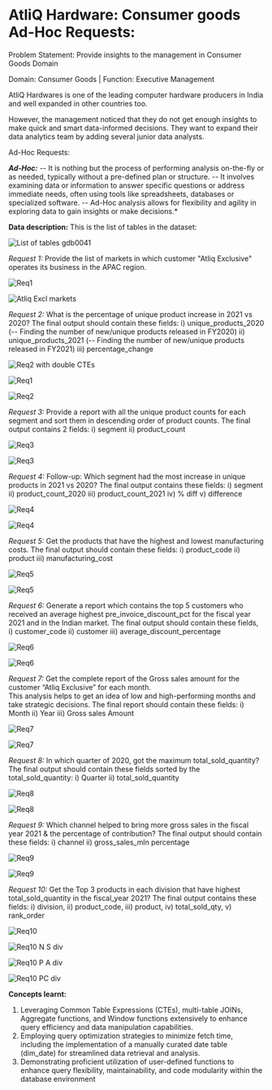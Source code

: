 # **AtliQ Hardware: Consumer goods Ad-Hoc Requests:**



Problem Statement: Provide insights to the management in Consumer Goods Domain

Domain: Consumer Goods | Function: Executive Management

AtliQ Hardwares is one of the leading computer hardware producers in India and well expanded in other countries too.

However, the management noticed that they do not get enough insights to make quick and smart data-informed decisions. 
They want to expand their data analytics team by adding several junior data analysts.

Ad-Hoc Requests: 

***Ad-Hoc:*** 
-- It is nothing but the process of performing analysis on-the-fly or as needed, typically without a pre-defined plan or structure.
-- It involves examining data or information to answer specific questions or address immediate needs, often using tools like spreadsheets, databases or specialized software.
-- Ad-Hoc analysis allows for flexibility and agility in exploring data to gain insights or make decisions.*


**Data description:**
This is the list of tables in the dataset:

![List of tables gdb0041](https://github.com/JoysonPrince/Ad-Hoc-Requests/assets/137388224/90575cb6-8a9c-4bb5-bf69-eac72805d9f5)





*Request 1:* Provide the list of markets in which customer "Atliq  Exclusive" operates its business in the  APAC  region. 

![Req1](https://github.com/JoysonPrince/Ad-Hoc-Requests/assets/137388224/b4cbefc2-f615-4364-854a-7fab706cf631)





![Atliq Excl markets](https://github.com/JoysonPrince/Ad-Hoc-Requests/assets/137388224/1169ae7c-c258-4cfc-9472-1b16d81d6d14)






*Request 2:* What is the percentage of unique product increase in 2021 vs 2020?
   The final output should contain these fields:
   i) unique_products_2020  (-- Finding the number of new/unique products released in FY2020)
   ii) unique_products_2021 (-- Finding the number of new/unique products released in FY2021)
   iii) percentage_change


![Req2 with double CTEs](https://github.com/JoysonPrince/Ad-Hoc-Requests/assets/137388224/1abfae6e-d8ba-4c8f-869c-3c17fc0c0c22)





![Req1](https://github.com/JoysonPrince/Ad-Hoc-Requests/assets/137388224/7cc5cb37-fc40-49d4-a1b4-8867ada78c88)





![Req2](https://github.com/JoysonPrince/Ad-Hoc-Requests/assets/137388224/d1c8d870-3852-4f86-ac91-cbf6c301fd0e)






*Request 3:* Provide a report with all the unique product counts for each segment and sort them in descending order of product counts.
The final output contains 2 fields: 
i) segment 
ii) product_count



![Req3](https://github.com/JoysonPrince/Ad-Hoc-Requests/assets/137388224/06018f36-9bff-44ae-8643-52e4dd8f3fc4)





![Req3](https://github.com/JoysonPrince/Ad-Hoc-Requests/assets/137388224/a5f6c487-556d-40a3-afbe-3470196c54a6)






*Request 4:* Follow-up: Which segment had the most increase in unique products in 2021 vs 2020? 
The final output contains these fields: 
i) segment 
ii) product_count_2020 
iii) product_count_2021
iv) % diff
v) difference

![Req4](https://github.com/JoysonPrince/Ad-Hoc-Requests/assets/137388224/f59550a1-644b-4e23-a82c-d51e0c2c32aa)





![Req4](https://github.com/JoysonPrince/Ad-Hoc-Requests/assets/137388224/8d5099de-2faf-473a-ae54-ccf14bb513f4)






*Request 5:* Get the products that have the highest and lowest manufacturing costs. The final output should contain these fields: 
i) product_code 
ii) product 
iii) manufacturing_cost

![Req5](https://github.com/JoysonPrince/Ad-Hoc-Requests/assets/137388224/3d6de9c7-1a00-4c3d-aea3-52e26b53e4c1)





![Req5](https://github.com/JoysonPrince/Ad-Hoc-Requests/assets/137388224/77fc7df8-9821-4b4e-94a8-5208afcf4739)






*Request 6:* Generate a report which contains the top 5 customers who received an average highest pre_invoice_discount_pct for the fiscal year 2021 and in the 
Indian  market. 
The final output should contain these fields, 
i) customer_code 
ii) customer 
iii) average_discount_percentage


![Req6](https://github.com/JoysonPrince/Ad-Hoc-Requests/assets/137388224/fd74a9e3-629b-4cec-92aa-04a57bce288a)





![Req6](https://github.com/JoysonPrince/Ad-Hoc-Requests/assets/137388224/ad610d97-fa58-48fa-a2f4-4615c51b9056)





*Request 7:* Get the complete report of the Gross sales amount for the customer “Atliq Exclusive” for each month.  
This analysis helps to get an idea of low and high-performing months and take strategic decisions. 
The final report should contain these fields:
i) Month 
ii) Year 
iii) Gross sales Amount


![Req7](https://github.com/JoysonPrince/Ad-Hoc-Requests/assets/137388224/63877422-3092-4276-8547-164ddaf2de59)





![Req7](https://github.com/JoysonPrince/Ad-Hoc-Requests/assets/137388224/53b1699b-055d-493f-8271-8cbfaa265b89)





*Request 8:* In which quarter of 2020, got the maximum total_sold_quantity?
The final output should contain these fields sorted by the total_sold_quantity:
i) Quarter 
ii) total_sold_quantity


![Req8](https://github.com/JoysonPrince/Ad-Hoc-Requests/assets/137388224/b2e58f53-8e72-4503-b1c3-280ed5dbc78f)





![Req8](https://github.com/JoysonPrince/Ad-Hoc-Requests/assets/137388224/f8ede85d-f45c-4919-b7c5-b19a52802c71)






*Request 9:* Which channel helped to bring more gross sales in the fiscal year 2021 & the percentage of contribution? 
The final output should contain these fields: 
i) channel ii) gross_sales_mln percentage


![Req9](https://github.com/JoysonPrince/Ad-Hoc-Requests/assets/137388224/7ee0274c-5833-4bd7-8a40-55236c3c53e7)





![Req9](https://github.com/JoysonPrince/Ad-Hoc-Requests/assets/137388224/331c35b5-06f3-4059-9fae-6576e4b14a3a)






*Request 10:* Get the Top 3 products in each division that have highest total_sold_quantity in the fiscal_year 2021?
The final output contains these fields: 
i) division, ii) product_code, iii) product, iv) total_sold_qty, v) rank_order


![Req10](https://github.com/JoysonPrince/Ad-Hoc-Requests/assets/137388224/01333240-e5bc-42a8-9032-803d2f6ab7cd)






![Req10 N S div](https://github.com/JoysonPrince/Ad-Hoc-Requests/assets/137388224/b7818146-a803-4788-addf-9f693a9d5056)





![Req10 P A div](https://github.com/JoysonPrince/Ad-Hoc-Requests/assets/137388224/131a168c-c4aa-4bd2-85e7-140675fc4082)





![Req10 PC div](https://github.com/JoysonPrince/Ad-Hoc-Requests/assets/137388224/c879c765-c33f-400e-a9c4-7c970abb7f6d)






**Concepts learnt:**
1. Leveraging Common Table Expressions (CTEs), multi-table JOINs, Aggregate functions, and Window functions extensively to enhance query efficiency and data manipulation capabilities.
2. Employing query optimization strategies to minimize fetch time, including the implementation of a manually curated date table (dim_date) for streamlined data retrieval and analysis.
3. Demonstrating proficient utilization of user-defined functions to enhance query flexibility, maintainability, and code modularity within the database environment


